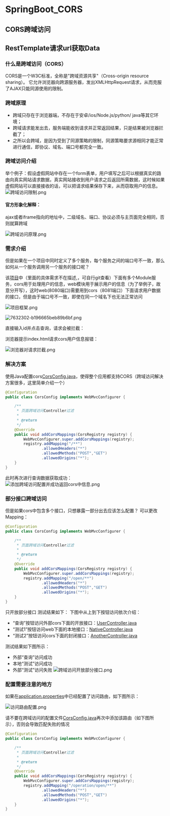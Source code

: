 # SpringBoot_CORS

## CORS跨域访问
## RestTemplate请求url获取Data

### 什么是跨域访问（CORS）

CORS是一个W3C标准，全称是"跨域资源共享"（Cross-origin resource sharing）。
它允许浏览器向跨源服务器，发出XMLHttpRequest请求，从而克服了AJAX只能同源使用的限制。

### 跨域原理

- 跨域只存在于浏览器端，不存在于安卓/ios/Node.js/python/ java等其它环境；
- 跨域请求能发出去，服务端能收到请求并正常返回结果，只是结果被浏览器拦截了；
- 之所以会跨域，是因为受到了同源策略的限制，同源策略要求源相同才能正常进行通信，即协议、域名、端口号都完全一致。

### 跨域访问介绍

举个例子：假设虚假网站中存在一个form表单，用户填写之后可以根据真实的路由向真实网站请求数据，真实网站接收到用户请求之后返回所需数据，这时候如果虚假网站可以直接接收的话，可以把请求结果保存下来，从而窃取用户的信息。
![跨域访问限制.png](https://github.com/guangxush/iTechHeart/blob/master/image/CORS/cors1.png)

#### 官方形象化解释：
ajax或者iframe指向的地址中，二级域名、端口、协议必须与主页面完全相同，否则就算跨域

![跨域访问原理.png](https://github.com/guangxush/iTechHeart/blob/master/image/CORS/cors2.png)

### 需求介绍

但是如果在一个项目中同时定义了多个服务，每个服务之间的端口号不一致，那么如何从一个服务调用另一个服务的接口呢？

该[项目](https://github.com/guangxush/SpringBoot_CORS
)中（里面的具体需求不在描述,，可自行git查看）下面有多个Module服务，cors用于处理用户的信息，web模块用于展示用户的信息（为了举例子，故意分开写），这时web(8080端口)需要用到cors（8081端口）下面请求用户数据的接口，但是由于端口号不一致，即使在同一个域名下也无法正常访问

![项目框架.png](https://github.com/guangxush/iTechHeart/blob/master/image/CORS/cors3.png)

![7632302-b196665beb89b6bf.png](https://github.com/guangxush/iTechHeart/blob/master/image/CORS/cors4.png)

直接输入id并点击查询，请求会被拦截：

浏览器提示index.html请求cors用户信息报错：

![浏览器对请求拦截.png](https://github.com/guangxush/iTechHeart/blob/master/image/CORS/cors8.png)


### 解决方案

使用Java配置cors[CorsConfig.java](https://github.com/guangxush/SpringBoot_CORS/blob/master/cors/src/main/java/com/shgx/cors/config/CorsConfig.java "CorsConfig.java")，使得整个应用都支持CORS（跨域访问解决方案很多，这里简单介绍一个）

```java
@Configuration
public class CorsConfig implements WebMvcConfigurer {

    /**
     * 页面跨域访问Controller过滤
     *
     * @return
     */
    @Override
    public void addCorsMappings(CorsRegistry registry) {
        WebMvcConfigurer.super.addCorsMappings(registry);
        registry.addMapping("/**")
                .allowedHeaders("*")
                .allowedMethods("POST","GET")
                .allowedOrigins("*");
    }
}

```
此时再次进行查询数据获取成功：
![添加跨域访问配置并成功返回cors中信息.png](https://github.com/guangxush/iTechHeart/blob/master/image/CORS/cors5.png)

### 部分接口跨域访问

但是如果cors中包含多个接口，只想暴露一部分出去应该怎么配置？
可以更改Mapping：
```java
@Configuration
public class CorsConfig implements WebMvcConfigurer {

    /**
     * 页面跨域访问Controller过滤
     *
     * @return
     */
    @Override
    public void addCorsMappings(CorsRegistry registry) {
        WebMvcConfigurer.super.addCorsMappings(registry);
        registry.addMapping("/open/**")
                .allowedHeaders("*")
                .allowedMethods("POST","GET")
                .allowedOrigins("*");
    }
}

```
只开放部分接口
测试结果如下：
下图中从上到下按钮访问依次介绍：
- “查询”按钮访问外部cors下面的开放接口：[UserController.java](https://github.com/guangxush/SpringBoot_CORS/blob/master/cors/src/main/java/com/shgx/cors/controller/UserController.java "UserController.java")
- “测试1”按钮访问web下面的本地接口：[NativeController.java](https://github.com/guangxush/SpringBoot_CORS/blob/master/web/src/main/java/com/shgx/web/controller/NativeController.java "NativeController.java")
- “测试2”按钮访问cors下面的封闭接口：[AnotherController.java](https://github.com/guangxush/SpringBoot_CORS/blob/master/cors/src/main/java/com/shgx/cors/controller/AnotherController.java "AnotherController.java")

测试结果如下图所示：
- 外部“查询”访问成功
- 本地“测试”访问成功
- 外部“测试”访问失败
![跨域访问开放部分接口.png](https://github.com/guangxush/iTechHeart/blob/master/image/CORS/cors7.png)

### 配置需要注意的地方
 如果在[application.properties](https://github.com/guangxush/SpringBoot_CORS/blob/master/cors/src/main/resources/application.properties "application.properties")中已经配置了访问路由，如下图所示：
 
![访问路由配置.png](https://github.com/guangxush/iTechHeart/blob/master/image/CORS/cors6.png)

请不要在跨域访问的配置文件[CorsConfig.java](https://github.com/guangxush/SpringBoot_CORS/blob/master/cors/src/main/java/com/shgx/cors/config/CorsConfig.java "CorsConfig.java")再次中添加该路由（如下图所示），否则会导致匹配失败的情况
```java
@Configuration
public class CorsConfig implements WebMvcConfigurer {

    /**
     * 页面跨域访问Controller过滤
     *
     * @return
     */
    @Override
    public void addCorsMappings(CorsRegistry registry) {
        WebMvcConfigurer.super.addCorsMappings(registry);
        registry.addMapping("/operation/open/**")
                .allowedHeaders("*")
                .allowedMethods("POST","GET")
                .allowedOrigins("*");
    }
}

```

